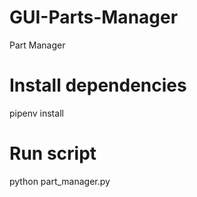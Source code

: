 # GUI-Parts-Manager

Part Manager

# Install dependencies
pipenv install

# Run script
python part_manager.py
